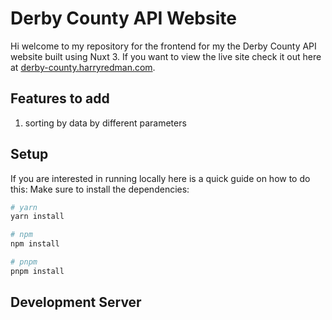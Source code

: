 # Derby County API Website

Hi welcome to my repository for the frontend for my the Derby County API website built using Nuxt 3. If you want to view the live site check it out here at [derby-county.harryredman.com](https://derby-county.harryredman.com).

## Features to add

1. sorting by data by different parameters


## Setup

If you are interested in running locally here is a quick guide on how to do this:
Make sure to install the dependencies:

```bash
# yarn
yarn install

# npm
npm install

# pnpm
pnpm install
```

## Development Server
